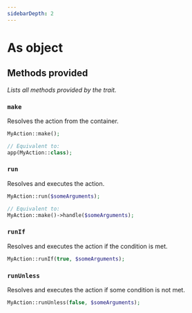 ```yaml
---
sidebarDepth: 2
---
```


# As object

## Methods provided
*Lists all methods provided by the trait.*

### `make`
Resolves the action from the container.

```php
MyAction::make();

// Equivalent to:
app(MyAction::class);
```

### `run`
Resolves and executes the action.

```php
MyAction::run($someArguments);

// Equivalent to:
MyAction::make()->handle($someArguments);
```

### `runIf`
Resolves and executes the action if the condition is met.

```php
MyAction::runIf(true, $someArguments);
```

### `runUnless`
Resolves and executes the action if some condition is not met.

```php
MyAction::runUnless(false, $someArguments);
```
